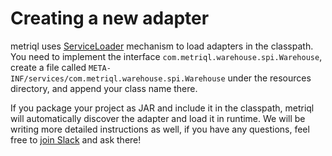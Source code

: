 # Creating a new adapter

metriql uses [ServiceLoader](https://docs.oracle.com/javase/8/docs/api/java/util/ServiceLoader.html) mechanism to load adapters in the classpath. You need to implement the interface `com.metriql.warehouse.spi.Warehouse`, create a file called `META-INF/services/com.metriql.warehouse.spi.Warehouse` under the resources directory, and append your class name there.

If you package your project as JAR and include it in the classpath, metriql will automatically discover the adapter and load it in runtime. We will be writing more detailed instructions as well, if you have any questions, feel free to [join Slack](https://join.slack.com/t/metriql/shared_invite/zt-tz1nzvyd-ker8LGcBQmzrwvfAkFO1qQ) and ask there!
